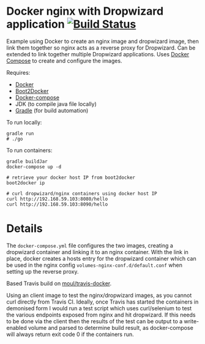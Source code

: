 # Docker nginx with Dropwizard application [![Build Status](https://travis-ci.org/stevenalexander/docker-nginx-dropwizard.svg?branch=master)](https://travis-ci.org/stevenalexander/docker-nginx-dropwizard)

Example using Docker to create an nginx image and dropwizard image, then link them together so nginx acts as a reverse proxy for Dropwizard. Can be extended to link together multiple Dropwizard applications. Uses [Docker Compose](http://docs.docker.com/compose/) to create and configure the images.

Requires:
* [Docker](https://www.docker.com/)
* [Boot2Docker](http://boot2docker.io/)
* [Docker-compose](http://docs.docker.com/compose/)
* JDK (to compile java file locally)
* [Gradle](https://gradle.org/) (for build automation)

To run locally:

```
gradle run
# ./go
```

To run containers:
```
gradle buildJar
docker-compose up -d

# retrieve your docker host IP from boot2docker
boot2docker ip

# curl dropwizard/nginx containers using docker host IP
curl http://192.168.59.103:8080/hello
curl http://192.168.59.103:8090/hello
```

# Details

The `docker-compose.yml` file configures the two images, creating a dropwizard container and linking it to an nginx container. With the link in place, docker creates a hosts entry for the dropwizard container which can be used in the nginx config `volumes-nginx-conf.d/default.conf` when setting up the reverse proxy.

Based Travis build on [moul/travis-docker](https://github.com/moul/travis-docker).

Using an client image to test the nginx/dropwizard images, as you cannot curl directly from Travis CI. Ideally, once Travis has started the containers in demonised form I would run a test script which uses curl/selenium to test the various endpoints exposed from nginx and hit dropwizard. If this needs to be done via the client then the results of the test can be output to a write-enabled volume and parsed to determine build result, as docker-compose will always return exit code 0 if the containers run.
